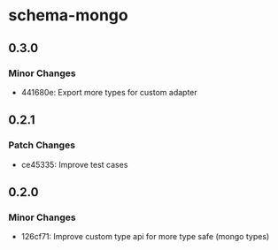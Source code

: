 # schema-mongo

## 0.3.0

### Minor Changes

- 441680e: Export more types for custom adapter

## 0.2.1

### Patch Changes

- ce45335: Improve test cases

## 0.2.0

### Minor Changes

- 126cf71: Improve custom type api for more type safe (mongo types)
